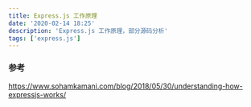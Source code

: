 ```yaml
---
title: Express.js 工作原理
date: '2020-02-14 18:25'
description: 'Express.js 工作原理，部分源码分析'
tags: ['express.js']
---
```


### 参考

<https://www.sohamkamani.com/blog/2018/05/30/understanding-how-expressjs-works/>

